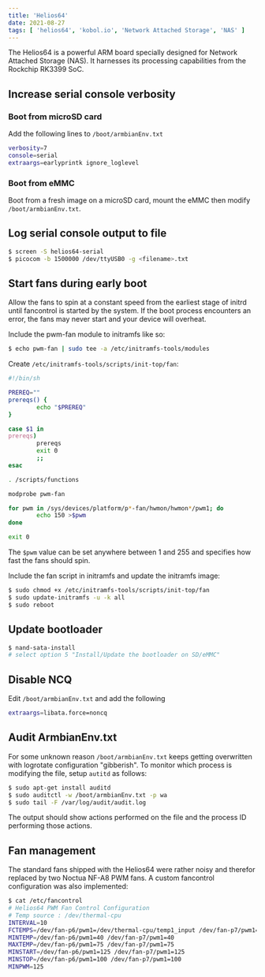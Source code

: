 ```yaml
---
title: 'Helios64'
date: 2021-08-27
tags: [ 'helios64', 'kobol.io', 'Network Attached Storage', 'NAS' ]
---
```


The Helios64 is a powerful ARM board specially designed for Network Attached
Storage (NAS). It harnesses its processing capabilities from the Rockchip
RK3399 SoC.

## Increase serial console verbosity

### Boot from microSD card

Add the following lines to `/boot/armbianEnv.txt`

```bash
verbosity=7
console=serial
extraargs=earlyprintk ignore_loglevel
```

### Boot from eMMC

Boot from a fresh image on a microSD card, mount the eMMC then modify
`/boot/armbianEnv.txt`.

## Log serial console output to file

```bash
$ screen -S helios64-serial
$ picocom -b 1500000 /dev/ttyUSB0 -g <filename>.txt
```

## Start fans during early boot

Allow the fans to spin at a constant speed from the earliest stage of initrd
until fancontrol is started by the system. If the boot process encounters an
error, the fans may never start and your device will overheat.

Include the pwm-fan module to initramfs like so:

```bash
$ echo pwm-fan | sudo tee -a /etc/initramfs-tools/modules
```

Create `/etc/initramfs-tools/scripts/init-top/fan`:

```bash
#!/bin/sh

PREREQ=""
prereqs() {
        echo "$PREREQ"
}

case $1 in
prereqs)
        prereqs
        exit 0
        ;;
esac

. /scripts/functions

modprobe pwm-fan

for pwm in /sys/devices/platform/p*-fan/hwmon/hwmon*/pwm1; do
        echo 150 >$pwm
done

exit 0
```

The `$pwm` value can be set anywhere between 1 and 255 and specifies how fast
the fans should spin.

Include the fan script in initramfs and update the initramfs image:

```bash
$ sudo chmod +x /etc/initramfs-tools/scripts/init-top/fan
$ sudo update-initramfs -u -k all
$ sudo reboot
```

## Update bootloader

```bash
$ nand-sata-install
# select option 5 "Install/Update the bootloader on SD/eMMC"
```

## Disable NCQ

Edit `/boot/armbianEnv.txt` and add the following

```bash
extraargs=libata.force=noncq
```

## Audit ArmbianEnv.txt

For some unknown reason `/boot/armbianEnv.txt` keeps getting overwritten with
logrotate configuration "gibberish". To monitor which process is modifying the
file, setup `autitd` as follows:

```bash
$ sudo apt-get install auditd
$ sudo auditctl -w /boot/armbianEnv.txt -p wa
$ sudo tail -F /var/log/audit/audit.log
```

The output should show actions performed on the file and the process ID
performing those actions.

## Fan management

The standard fans shipped with the Helios64 were rather noisy and therefor
replaced by two Noctua NF-A8 PWM fans. A custom fancontrol configuration
was also implemented:

```bash
$ cat /etc/fancontrol
# Helios64 PWM Fan Control Configuration
# Temp source : /dev/thermal-cpu
INTERVAL=10
FCTEMPS=/dev/fan-p6/pwm1=/dev/thermal-cpu/temp1_input /dev/fan-p7/pwm1=/dev/thermal-cpu/temp1_input
MINTEMP=/dev/fan-p6/pwm1=40 /dev/fan-p7/pwm1=40
MAXTEMP=/dev/fan-p6/pwm1=75 /dev/fan-p7/pwm1=75
MINSTART=/dev/fan-p6/pwm1=125 /dev/fan-p7/pwm1=125
MINSTOP=/dev/fan-p6/pwm1=100 /dev/fan-p7/pwm1=100
MINPWM=125
```
